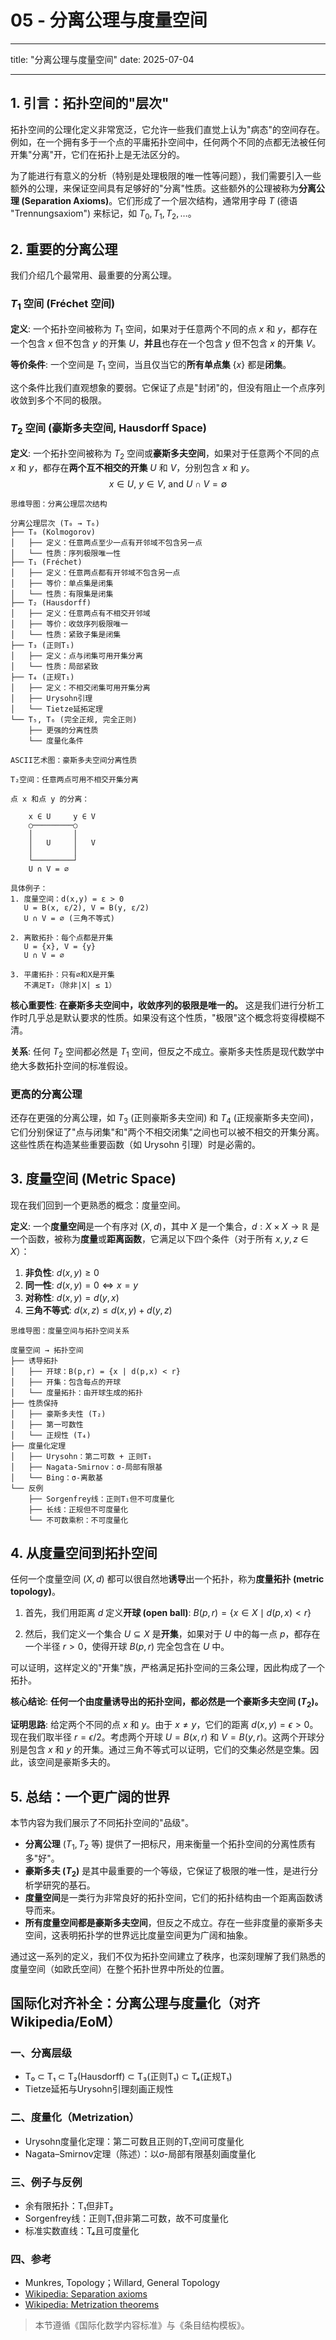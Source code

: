 # 05 - 分离公理与度量空间

---

title: "分离公理与度量空间"
date: 2025-07-04

---

## 1. 引言：拓扑空间的"层次"

拓扑空间的公理化定义非常宽泛，它允许一些我们直觉上认为"病态"的空间存在。例如，在一个拥有多于一个点的平庸拓扑空间中，任何两个不同的点都无法被任何开集"分离"开，它们在拓扑上是无法区分的。

为了能进行有意义的分析（特别是处理极限的唯一性等问题），我们需要引入一些额外的公理，来保证空间具有足够好的"分离"性质。这些额外的公理被称为**分离公理 (Separation Axioms)**。它们形成了一个层次结构，通常用字母 $T$ (德语 "Trennungsaxiom") 来标记，如 $T_0, T_1, T_2, \dots$。

## 2. 重要的分离公理

我们介绍几个最常用、最重要的分离公理。

### $T_1$ 空间 (Fréchet 空间)

**定义**:
一个拓扑空间被称为 $T_1$ 空间，如果对于任意两个不同的点 $x$ 和 $y$，都存在一个包含 $x$ 但不包含 $y$ 的开集 $U$，**并且**也存在一个包含 $y$ 但不包含 $x$ 的开集 $V$。

**等价条件**: 一个空间是 $T_1$ 空间，当且仅当它的**所有单点集** $\{x\}$ 都是**闭集**。

这个条件比我们直观想象的要弱。它保证了点是"封闭"的，但没有阻止一个点序列收敛到多个不同的极限。

### $T_2$ 空间 (豪斯多夫空间, Hausdorff Space)

**定义**:
一个拓扑空间被称为 $T_2$ 空间或**豪斯多夫空间**，如果对于任意两个不同的点 $x$ 和 $y$，都存在**两个互不相交的开集** $U$ 和 $V$，分别包含 $x$ 和 $y$。
$$ x \in U, \ y \in V, \ \text{and} \ U \cap V = \emptyset $$

```text
思维导图：分离公理层次结构

分离公理层次 (T₀ → T₆)
├── T₀ (Kolmogorov)
│   ├── 定义：任意两点至少一点有开邻域不包含另一点
│   └── 性质：序列极限唯一性
├── T₁ (Fréchet)
│   ├── 定义：任意两点都有开邻域不包含另一点
│   ├── 等价：单点集是闭集
│   └── 性质：有限集是闭集
├── T₂ (Hausdorff)
│   ├── 定义：任意两点有不相交开邻域
│   ├── 等价：收敛序列极限唯一
│   └── 性质：紧致子集是闭集
├── T₃ (正则T₁)
│   ├── 定义：点与闭集可用开集分离
│   └── 性质：局部紧致
├── T₄ (正规T₁)
│   ├── 定义：不相交闭集可用开集分离
│   ├── Urysohn引理
│   └── Tietze延拓定理
└── T₅, T₆ (完全正规, 完全正则)
    ├── 更强的分离性质
    └── 度量化条件
```

```text
ASCII艺术图：豪斯多夫空间分离性质

T₂空间：任意两点可用不相交开集分离

点 x 和点 y 的分离：

    x ∈ U     y ∈ V
    ○─────────○
    │         │
    │   U     │   V
    │         │
    └─────────┘
    U ∩ V = ∅

具体例子：
1. 度量空间：d(x,y) = ε > 0
   U = B(x, ε/2), V = B(y, ε/2)
   U ∩ V = ∅ (三角不等式)

2. 离散拓扑：每个点都是开集
   U = {x}, V = {y}
   U ∩ V = ∅

3. 平庸拓扑：只有∅和X是开集
   不满足T₂（除非|X| ≤ 1）
```

**核心重要性**: **在豪斯多夫空间中，收敛序列的极限是唯一的。**
这是我们进行分析工作时几乎总是默认要求的性质。如果没有这个性质，"极限"这个概念将变得模糊不清。

**关系**: 任何 $T_2$ 空间都必然是 $T_1$ 空间，但反之不成立。豪斯多夫性质是现代数学中绝大多数拓扑空间的标准假设。

### 更高的分离公理

还存在更强的分离公理，如 $T_3$ (正则豪斯多夫空间) 和 $T_4$ (正规豪斯多夫空间)，它们分别保证了"点与闭集"和"两个不相交闭集"之间也可以被不相交的开集分离。这些性质在构造某些重要函数（如 Urysohn 引理）时是必需的。

## 3. 度量空间 (Metric Space)

现在我们回到一个更熟悉的概念：度量空间。

**定义**:
一个**度量空间**是一个有序对 $(X, d)$，其中 $X$ 是一个集合，$d: X \times X \to \mathbb{R}$ 是一个函数，被称为**度量**或**距离函数**，它满足以下四个条件（对于所有 $x, y, z \in X$）：

1. **非负性**: $d(x, y) \ge 0$
2. **同一性**: $d(x, y) = 0 \iff x = y$
3. **对称性**: $d(x, y) = d(y, x)$
4. **三角不等式**: $d(x, z) \le d(x, y) + d(y, z)$

```text
思维导图：度量空间与拓扑空间关系

度量空间 → 拓扑空间
├── 诱导拓扑
│   ├── 开球：B(p,r) = {x | d(p,x) < r}
│   ├── 开集：包含每点的开球
│   └── 度量拓扑：由开球生成的拓扑
├── 性质保持
│   ├── 豪斯多夫性 (T₂)
│   ├── 第一可数性
│   └── 正规性 (T₄)
├── 度量化定理
│   ├── Urysohn：第二可数 + 正则T₁
│   ├── Nagata-Smirnov：σ-局部有限基
│   └── Bing：σ-离散基
└── 反例
    ├── Sorgenfrey线：正则T₁但不可度量化
    ├── 长线：正规但不可度量化
    └── 不可数乘积：不可度量化
```

## 4. 从度量空间到拓扑空间

任何一个度量空间 $(X, d)$ 都可以很自然地**诱导**出一个拓扑，称为**度量拓扑 (metric topology)**。

1. 首先，我们用距离 $d$ 定义**开球 (open ball)**:
    $B(p, r) = \{ x \in X \mid d(p, x) < r \}$

2. 然后，我们定义一个集合 $U \subseteq X$ 是**开集**，如果对于 $U$ 中的每一点 $p$，都存在一个半径 $r>0$，使得开球 $B(p, r)$ 完全包含在 $U$ 中。

可以证明，这样定义的"开集"族，严格满足拓扑空间的三条公理，因此构成了一个拓扑。

**核心结论**:
**任何一个由度量诱导出的拓扑空间，都必然是一个豪斯多夫空间 ($T_2$)。**

**证明思路**:
给定两个不同的点 $x$ 和 $y$。由于 $x \neq y$，它们的距离 $d(x,y) = \epsilon > 0$。现在我们取半径 $r = \epsilon/2$。考虑两个开球 $U = B(x, r)$ 和 $V = B(y, r)$。这两个开球分别是包含 $x$ 和 $y$ 的开集。通过三角不等式可以证明，它们的交集必然是空集。因此，该空间是豪斯多夫的。

## 5. 总结：一个更广阔的世界

本节内容为我们展示了不同拓扑空间的"品级"。

- **分离公理** ($T_1, T_2$ 等) 提供了一把标尺，用来衡量一个拓扑空间的分离性质有多"好"。
- **豪斯多夫 ($T_2$)** 是其中最重要的一个等级，它保证了极限的唯一性，是进行分析学研究的基石。
- **度量空间**是一类行为非常良好的拓扑空间，它们的拓扑结构由一个距离函数诱导而来。
- **所有度量空间都是豪斯多夫空间**，但反之不成立。存在一些非度量的豪斯多夫空间，这表明拓扑学的世界远比度量空间更为广阔和抽象。

通过这一系列的定义，我们不仅为拓扑空间建立了秩序，也深刻理解了我们熟悉的度量空间（如欧氏空间）在整个拓扑世界中所处的位置。

## 国际化对齐补全：分离公理与度量化（对齐 Wikipedia/EoM）

### 一、分离层级

- T₀ ⊂ T₁ ⊂ T₂(Hausdorff) ⊂ T₃(正则T₁) ⊂ T₄(正规T₁)
- Tietze延拓与Urysohn引理刻画正规性

### 二、度量化（Metrization）

- Urysohn度量化定理：第二可数且正则的T₁空间可度量化
- Nagata–Smirnov定理（陈述）：以σ-局部有限基刻画度量化

### 三、例子与反例

- 余有限拓扑：T₁但非T₂
- Sorgenfrey线：正则T₁但非第二可数，故不可度量化
- 标准实数直线：T₄且可度量化

### 四、参考

- Munkres, Topology；Willard, General Topology
- [Wikipedia: Separation axioms](https://en.wikipedia.org/wiki/Separation_axiom)
- [Wikipedia: Metrization theorems](https://en.wikipedia.org/wiki/Metrization_theorem)

> 本节遵循《国际化数学内容标准》与《条目结构模板》。

